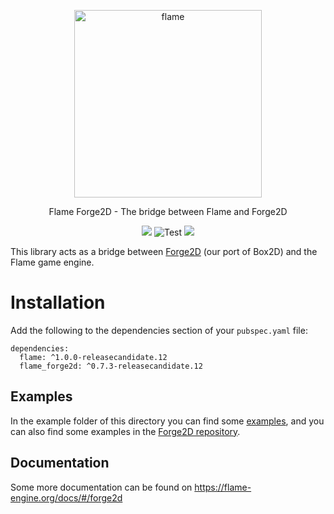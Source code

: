 <p align="center">
  <a href="https://flame-engine.org">
    <img alt="flame" width="300px" src="https://raw.githubusercontent.com/flame-engine/forge2d/main/design/with-text.png">
  </a>
</p>

<p align="center">
  Flame Forge2D - The bridge between Flame and Forge2D
</p>

<p align="center">
  <a title="Pub" href="https://pub.dev/packages/flame_forge2d/versions#prerelease" ><img src="https://img.shields.io/pub/v/flame_forge2d.svg?style=popout" /></a> <img src="https://github.com/flame-engine/flame_forge2d/workflows/Test/badge.svg?branch=main&event=push" alt="Test" /> <a title="Discord" href="https://discord.gg/pxrBmy4" ><img src="https://img.shields.io/discord/509714518008528896.svg" /></a>
</p>

This library acts as a bridge between [Forge2D](https://github.com/flame-engine/forge2d) (our port of Box2D) and the Flame game engine.

# Installation
Add the following to the dependencies section of your `pubspec.yaml` file:

```
dependencies:
  flame: ^1.0.0-releasecandidate.12
  flame_forge2d: ^0.7.3-releasecandidate.12
```

## Examples
In the example folder of this directory you can find some [examples](https://github.com/flame-engine/flame/tree/main/packages/flame_forge2d/example), and you can also find some examples in the [Forge2D repository](https://github.com/flame-engine/forge2d/tree/main/example).

## Documentation
Some more documentation can be found on https://flame-engine.org/docs/#/forge2d

